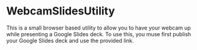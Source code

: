 # WebcamSlidesUtility
This is a small browser based utility to allow you to have your webcam up while presenting a Google Slides deck. To use this, you muse first publish your Google Slides deck and use the provided link.
